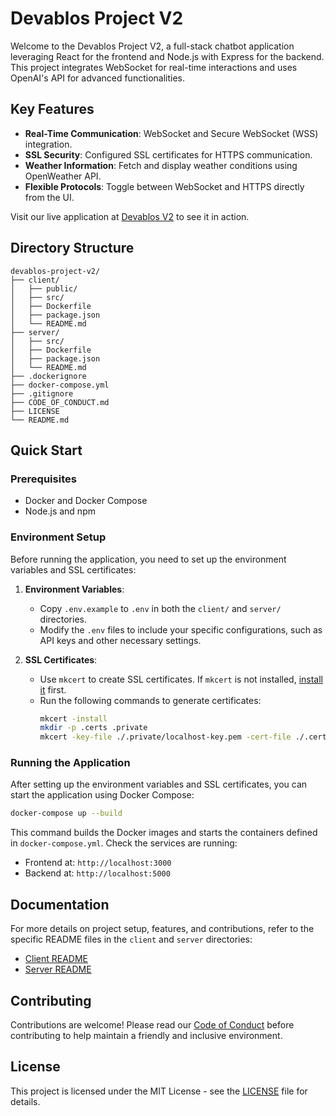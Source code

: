 # Devablos Project V2

Welcome to the Devablos Project V2, a full-stack chatbot application leveraging React for the frontend and Node.js with Express for the backend. This project integrates WebSocket for real-time interactions and uses OpenAI's API for advanced functionalities.

## Key Features

- **Real-Time Communication**: WebSocket and Secure WebSocket (WSS) integration.
- **SSL Security**: Configured SSL certificates for HTTPS communication.
- **Weather Information**: Fetch and display weather conditions using OpenWeather API.
- **Flexible Protocols**: Toggle between WebSocket and HTTPS directly from the UI.

Visit our live application at [Devablos V2](https://devablos-v2.azurewebsites.net/) to see it in action.

## Directory Structure

```
devablos-project-v2/
├── client/
│   ├── public/
│   ├── src/
│   ├── Dockerfile
│   ├── package.json
│   └── README.md
├── server/
│   ├── src/
│   ├── Dockerfile
│   ├── package.json
│   └── README.md
├── .dockerignore
├── docker-compose.yml
├── .gitignore
├── CODE_OF_CONDUCT.md
├── LICENSE
└── README.md
```

## Quick Start

### Prerequisites

- Docker and Docker Compose
- Node.js and npm

### Environment Setup

Before running the application, you need to set up the environment variables and SSL certificates:

1. **Environment Variables**:
   - Copy `.env.example` to `.env` in both the `client/` and `server/` directories.
   - Modify the `.env` files to include your specific configurations, such as API keys and other necessary settings.

2. **SSL Certificates**:
   - Use `mkcert` to create SSL certificates. If `mkcert` is not installed, [install it](https://github.com/FiloSottile/mkcert) first.
   - Run the following commands to generate certificates:
     ```bash
     mkcert -install
     mkdir -p .certs .private
     mkcert -key-file ./.private/localhost-key.pem -cert-file ./.certs/localhost.pem localhost 127.0.0.1 ::1
     ```

### Running the Application

After setting up the environment variables and SSL certificates, you can start the application using Docker Compose:


```bash
docker-compose up --build
```

This command builds the Docker images and starts the containers defined in `docker-compose.yml`. Check the services are running:

- Frontend at: `http://localhost:3000`
- Backend at: `http://localhost:5000`

## Documentation

For more details on project setup, features, and contributions, refer to the specific README files in the `client` and `server` directories:

- [Client README](client/README.md)
- [Server README](server/README.md)

## Contributing

Contributions are welcome! Please read our [Code of Conduct](CODE_OF_CONDUCT.md) before contributing to help maintain a friendly and inclusive environment.

## License

This project is licensed under the MIT License - see the [LICENSE](LICENSE) file for details.
